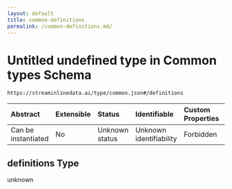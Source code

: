 ```yaml
---
layout: default
title: common-definitions
permalink: /common-definitions.md/
---
```

# Untitled undefined type in Common types Schema

```txt
https://streaminlinedata.ai/type/common.json#/definitions
```



| Abstract            | Extensible | Status         | Identifiable            | Custom Properties | Additional Properties | Access Restrictions | Defined In                                                |
| :------------------ | :--------- | :------------- | :---------------------- | :---------------- | :-------------------- | :------------------ | :-------------------------------------------------------- |
| Can be instantiated | No         | Unknown status | Unknown identifiability | Forbidden         | Allowed               | none                | [common.json*](common.md "open original schema") |

## definitions Type

unknown
